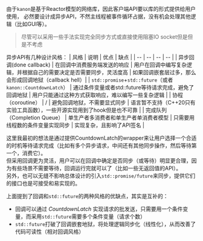 由于`kanon`是基于Reactor模型的网络库，因此客户端API要以库的形式提供给用户使用，
必然要设计成异步API，不然主线程被事件循环占据，没有机会处理其他逻辑（比如GUI等）。

> 尽管可以采用一些手法实现完全同步方式或直接使用阻塞IO socket但是但是不考虑

异步API有几种设计风格：
| 风格 | 说明 | 优点 | 缺点 |
| -- | -- | -- | -- |
| 异步回调(done callback) | 在回调中消费服务端发送的响应 | 用户在回调中编写复杂逻辑，并根据自己的需要决定是否需要同步，灵活度高 | 如果回调嵌套层过多，那么会形成回调地狱（callback hell）|
| `std::promise`+`std::future`（或者`kanon::CountdownLatch`） | 通过条件变量或者std::future等待请求完成，避免了回调地狱 | 用户只能通过这种方式获取响应，难以编写一些复杂逻辑 |
| 协程（coroutine） | / | 避免回调地狱，不需要显式同步 | 语言暂不支持（C++20只有实验工具函数），一些开源实现用到了hook但是也不可靠 |
| 完成队列（Completion Queue） | 单生产者多消费者和单生产者单消费者模型 | 只需要用线程数的条件变量实现同步 | 实现复杂，且影响了API签名 |

这里我最初的想法是通过提供CountdownLatch的wrapper来让用户选择一个合适的时机等待请求完成（比如有多个异步请求，中间还有其他同步操作，然后等待第一个，消费它）。<br>
但采用回调更为灵活，用户可以在回调中确定是否同步（或等待）明显更合理，因为有些场景不需要等待，回调运行完就可以了（比如一些无返回值的API）。<br>
另外，也可以无缝不影响总体设计的引入`std::promise/future`来同步，提供它们的接口也是可接受和易实现的。

上面提到了回调和`std::future`的两种风格的优缺点，其实是互补的：
* 回调可以通过 *CountdownLatch* 实现请求的批发送，只需要用一个条件变量，而采用`std::future`需要多个条件变量（请求个数）
* `std::future`打破了回调嵌套地狱，将处理逻辑同步化（线性化），从而改善了代码可读性（相对回调风格）

